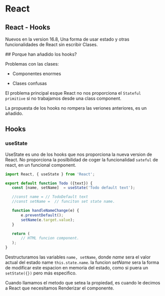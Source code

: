 # React

## React - Hooks

Nuevos en la version 16.8, Una forma de usar estado y otras funcionalidades de React sin escribir Clases.


## Porque han añadido los hooks?

Problemas con las clases:

- Componentes enormes

- Clases confusas

El problema principal esque React no nos proporciona el `Stateful primitive` si no trabajamos desde una class component.

La propuesta de los hooks no rompera las veriones anteriores, es un añadido.

## Hooks

### useState

UseState es uno de los hooks que nos proporciona la nueva version de React. No proporciona la posilbilidad de coger la funcionalidad `sateful` de react, en un funcional component.

 ```js
import React, { useState } from 'React';

export default function Todo ({text}) {
    const [name, setName]  = useState('Todo default text');

    //const name = // TodoDefault text
    //const setName =  // funciton set state name.

    function handleNameChange(e) {
        e.preventDefault();
        setName(e.target.value);
    }

    return (
        // HTML funcion component.
    );
}
```

Destructuramos las variables `name, setName`, donde *name* sera el valor actual del estado name `this.state.name`. la funcion *setName* sera la forma de modificar este espacion en memoria del estado, como si puera un `setState({})` pero más especifico.

Cuando llamamos el metodo que setea la propiedad, es cuando le decimos a React que necesitamos Renderizar el componente.